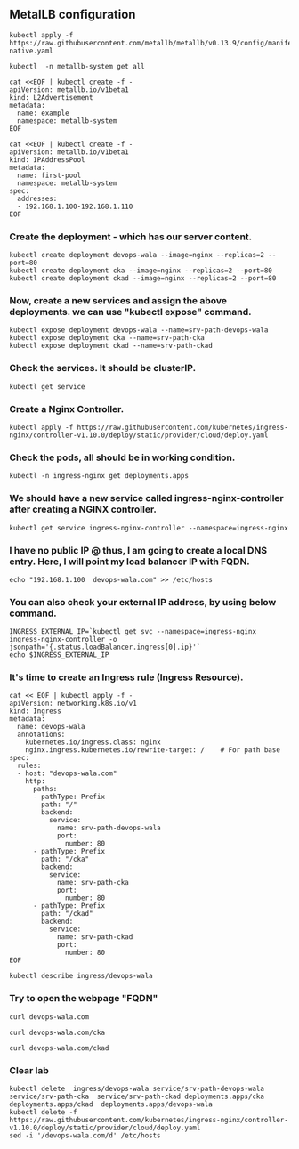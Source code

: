 ## MetalLB configuration
```
kubectl apply -f https://raw.githubusercontent.com/metallb/metallb/v0.13.9/config/manifests/metallb-native.yaml
```
```
kubectl  -n metallb-system get all
```
```
cat <<EOF | kubectl create -f -
apiVersion: metallb.io/v1beta1
kind: L2Advertisement
metadata:
  name: example
  namespace: metallb-system
EOF
```
```
cat <<EOF | kubectl create -f -
apiVersion: metallb.io/v1beta1
kind: IPAddressPool
metadata:
  name: first-pool
  namespace: metallb-system
spec:
  addresses:
  - 192.168.1.100-192.168.1.110
EOF
```


### Create the deployment - which has our server content.

```
kubectl create deployment devops-wala --image=nginx --replicas=2 --port=80
kubectl create deployment cka --image=nginx --replicas=2 --port=80
kubectl create deployment ckad --image=nginx --replicas=2 --port=80
```

### Now, create a new services and assign the above deployments. we can use "kubectl expose" command.
```
kubectl expose deployment devops-wala --name=srv-path-devops-wala
kubectl expose deployment cka --name=srv-path-cka
kubectl expose deployment ckad --name=srv-path-ckad
```

### Check the services. It should be clusterIP.
```
kubectl get service
```

### Create a Nginx Controller.
```
kubectl apply -f https://raw.githubusercontent.com/kubernetes/ingress-nginx/controller-v1.10.0/deploy/static/provider/cloud/deploy.yaml
```

### Check the pods, all should be in working condition.
```
kubectl -n ingress-nginx get deployments.apps 
```

### We should have a new service called ingress-nginx-controller after creating a NGINX controller.

```
kubectl get service ingress-nginx-controller --namespace=ingress-nginx
```

### I have no public IP @ thus, I am going to create a local DNS entry. Here, I will point my load balancer IP with FQDN.
```
echo "192.168.1.100  devops-wala.com" >> /etc/hosts
```

### You can also check your external IP address, by using below command.
```
INGRESS_EXTERNAL_IP=`kubectl get svc --namespace=ingress-nginx ingress-nginx-controller -o jsonpath='{.status.loadBalancer.ingress[0].ip}'`
echo $INGRESS_EXTERNAL_IP
```

### It's time to create an Ingress rule (Ingress Resource). 

```
cat << EOF | kubectl apply -f -
apiVersion: networking.k8s.io/v1
kind: Ingress
metadata:
  name: devops-wala
  annotations:
    kubernetes.io/ingress.class: nginx
    nginx.ingress.kubernetes.io/rewrite-target: /    # For path base
spec:
  rules:
  - host: "devops-wala.com"
    http:
      paths:
      - pathType: Prefix
        path: "/"
        backend:
          service:
            name: srv-path-devops-wala
            port:
              number: 80
      - pathType: Prefix
        path: "/cka"
        backend:
          service:
            name: srv-path-cka
            port:
              number: 80
      - pathType: Prefix
        path: "/ckad"
        backend:
          service:
            name: srv-path-ckad
            port:
              number: 80
EOF
```

```
kubectl describe ingress/devops-wala

```

### Try to open the webpage "FQDN"
```
curl devops-wala.com
```
```
curl devops-wala.com/cka
```
```
curl devops-wala.com/ckad
```


### Clear lab
```
kubectl delete  ingress/devops-wala service/srv-path-devops-wala service/srv-path-cka  service/srv-path-ckad deployments.apps/cka deployments.apps/ckad  deployments.apps/devops-wala 
kubectl delete -f https://raw.githubusercontent.com/kubernetes/ingress-nginx/controller-v1.10.0/deploy/static/provider/cloud/deploy.yaml
sed -i '/devops-wala.com/d' /etc/hosts 
```


